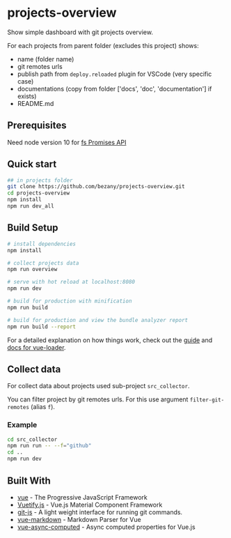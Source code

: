 # projects-overview

Show simple dashboard with git projects overview.

For each projects from parent folder (excludes this project) shows:

+ name (folder name)
+ git remotes urls
+ publish path from `deploy.reloaded` plugin for VSCode (very specific case)
+ documentations (copy from folder ['docs', 'doc', 'documentation'] if exists)
+ README.md

## Prerequisites

Need node version 10 for [fs Promises API](https://nodejs.org/dist/latest-v10.x/docs/api/fs.html#fs_fs_promises_api)

## Quick start

```bash
## in projects folder
git clone https://github.com/bezany/projects-overview.git
cd projects-overview
npm install
npm run dev_all
```

## Build Setup

``` bash
# install dependencies
npm install

# collect projects data
npm run overview

# serve with hot reload at localhost:8080
npm run dev

# build for production with minification
npm run build

# build for production and view the bundle analyzer report
npm run build --report
```

For a detailed explanation on how things work, check out the [guide](http://vuejs-templates.github.io/webpack/) and [docs for vue-loader](http://vuejs.github.io/vue-loader).

## Collect data

For collect data about projects used sub-project `src_collector`.

You can filter project by git remotes urls. For this use argument `filter-git-remotes` (alias `f`).

### Example

```bash
cd src_collector
npm run run -- --f="github"
cd ..
npm run dev
```

## Built With

+ [vue](https://vuejs.org/) - The Progressive JavaScript Framework
+ [Vuetify.js](https://vuetifyjs.com) - Vue.js Material Component Framework
+ [git-js](https://github.com/steveukx/git-js) - A light weight interface for running git commands.
+ [vue-markdown](https://github.com/miaolz123/vue-markdown) - Markdown Parser for Vue
+ [vue-async-computed](https://github.com/foxbenjaminfox/vue-async-computed) - Async computed properties for Vue.js
